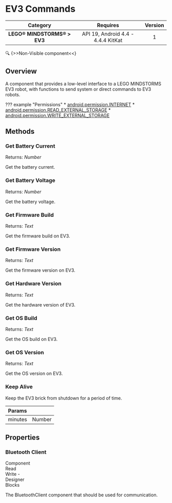 # EV3 Commands

| Category | Requires | Version |
|:--------:|:-------:|:--------:|
|**LEGO® MINDSTORMS® > EV3**|<span class="chip chip-any">API 19, Android 4.4 - 4.4.4 KitKat</span>|<span class="chip chip-number">1</span>|

:mag: {>>Non-Visible component<<}

## Overview

A component that provides a low-level interface to a LEGO MINDSTORMS EV3 robot, with functions to send system or direct commands to EV3 robots.

??? example "Permissions"
    * [android.permission.INTERNET](https://developer.android.com/reference/android/Manifest.permission.html#INTERNET)
    * [android.permission.READ_EXTERNAL_STORAGE](https://developer.android.com/reference/android/Manifest.permission.html#READ_EXTERNAL_STORAGE)
    * [android.permission.WRITE_EXTERNAL_STORAGE](https://developer.android.com/reference/android/Manifest.permission.html#WRITE_EXTERNAL_STORAGE)

## Methods

### Get Battery Current

<span class="chip chip-number">Returns: <i>Number</i></span>

Get the battery current.

<div class="block" ai2-block="method" not-rendered="true" value="%7B%22componentName%22:%20%22EV3%20Commands%22,%20%22name%22:%20%22Get%20Battery%20Current%22,%20%22output%22:%20true,%20%22param%22:%20%5B%5D%7D"></div>

### Get Battery Voltage

<span class="chip chip-number">Returns: <i>Number</i></span>

Get the battery voltage.

<div class="block" ai2-block="method" not-rendered="true" value="%7B%22componentName%22:%20%22EV3%20Commands%22,%20%22name%22:%20%22Get%20Battery%20Voltage%22,%20%22output%22:%20true,%20%22param%22:%20%5B%5D%7D"></div>

### Get Firmware Build

<span class="chip chip-text">Returns: <i>Text</i></span>

Get the firmware build on EV3.

<div class="block" ai2-block="method" not-rendered="true" value="%7B%22componentName%22:%20%22EV3%20Commands%22,%20%22name%22:%20%22Get%20Firmware%20Build%22,%20%22output%22:%20true,%20%22param%22:%20%5B%5D%7D"></div>

### Get Firmware Version

<span class="chip chip-text">Returns: <i>Text</i></span>

Get the firmware version on EV3.

<div class="block" ai2-block="method" not-rendered="true" value="%7B%22componentName%22:%20%22EV3%20Commands%22,%20%22name%22:%20%22Get%20Firmware%20Version%22,%20%22output%22:%20true,%20%22param%22:%20%5B%5D%7D"></div>

### Get Hardware Version

<span class="chip chip-text">Returns: <i>Text</i></span>

Get the hardware version of EV3.

<div class="block" ai2-block="method" not-rendered="true" value="%7B%22componentName%22:%20%22EV3%20Commands%22,%20%22name%22:%20%22Get%20Hardware%20Version%22,%20%22output%22:%20true,%20%22param%22:%20%5B%5D%7D"></div>

### Get OS Build

<span class="chip chip-text">Returns: <i>Text</i></span>

Get the OS build on EV3.

<div class="block" ai2-block="method" not-rendered="true" value="%7B%22componentName%22:%20%22EV3%20Commands%22,%20%22name%22:%20%22Get%20OS%20Build%22,%20%22output%22:%20true,%20%22param%22:%20%5B%5D%7D"></div>

### Get OS Version

<span class="chip chip-text">Returns: <i>Text</i></span>

Get the OS version on EV3.

<div class="block" ai2-block="method" not-rendered="true" value="%7B%22componentName%22:%20%22EV3%20Commands%22,%20%22name%22:%20%22Get%20OS%20Version%22,%20%22output%22:%20true,%20%22param%22:%20%5B%5D%7D"></div>

### Keep Alive

Keep the EV3 brick from shutdown for a period of time.

<div class="block" ai2-block="method" not-rendered="true" value="%7B%22componentName%22:%20%22EV3%20Commands%22,%20%22name%22:%20%22Keep%20Alive%22,%20%22output%22:%20false,%20%22param%22:%20%5B%22minutes%22%5D%7D"></div>

| Params | []() |
|--------|------|
|minutes|<span class="chip chip-number">Number</span>|

## Properties

### Bluetooth Client

<span style="user-select: none; white-space:pre-wrap;"><span class="chip chip-component">Component</span>          <span class="chip chip-rw">Read</span> <span class="chip chip-rw">Write</span> - <span class="chip chip-bd">Designer</span> <span class="chip chip-bd">Blocks</span>&#32;</span>

The BluetoothClient component that should be used for communication.

<div class="block" ai2-block="property" not-rendered="true" value="%7B%22componentName%22:%20%22EV3%20Commands%22,%20%22name%22:%20%22Bluetooth%20Client%22,%20%22getter%22:%20true%7D"></div>
<div class="block" ai2-block="property" not-rendered="true" value="%7B%22componentName%22:%20%22EV3%20Commands%22,%20%22name%22:%20%22Bluetooth%20Client%22,%20%22getter%22:%20false%7D"></div>
